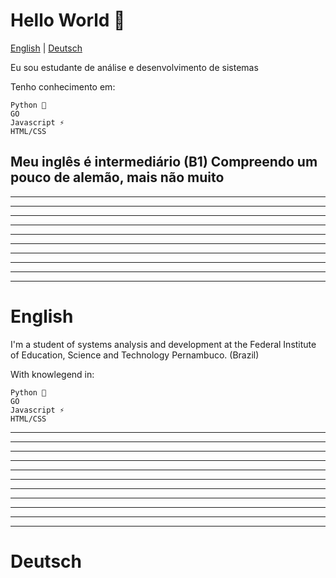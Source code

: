 # Hello World 👋

[English](#English)   |   [Deutsch](#Deutsch)

Eu sou estudante de análise e desenvolvimento de sistemas

Tenho conhecimento em:
  ~~~
  Python 🐍
  GO
  Javascript ⚡
  HTML/CSS 
  ~~~
Meu inglês é intermediário (B1)
Compreendo um pouco de alemão, mais não muito
---
---
---
---
---
---
---
---
---
---
---
# English

I'm a student of systems analysis and development at the Federal Institute of Education, Science and Technology Pernambuco. (Brazil)

With knowlegend in:
   ~~~
  Python 🐍
  GO
  Javascript ⚡
  HTML/CSS 
  ~~~
---
---
---
---
---
---
---
---
---
---
---
# Deutsch
  

<!--
**SantosPereira/SantosPereira** is a ✨ _special_ ✨ repository because its `README.md` (this file) appears on your GitHub profile.

Here are some ideas to get you started:

- 🔭 I’m currently working on ...
- 🌱 I’m currently learning ...
- 👯 I’m looking to collaborate on ...
- 🤔 I’m looking for help with ...
- 💬 Ask me about ...
- 📫 How to reach me: ...
- 😄 Pronouns: ...
- ⚡ Fun fact: ...
-->
